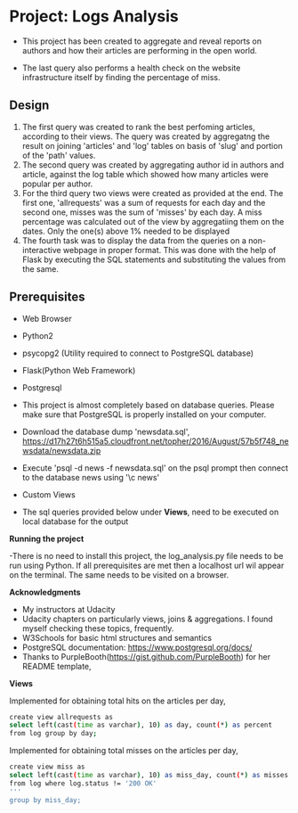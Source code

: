 #  Project: Logs Analysis

- This project has been created to aggregate and reveal reports on authors and how their articles are performing
in the open world.

- The last query also performs a health check on the website infrastructure itself by finding the percentage of
 miss.

## Design

1. The first query was created to rank the best perfoming articles, according to their views.
   The query was created by aggregatng the result on joining 'articles' and 'log' tables on basis of 'slug' and portion of the 'path' values.
2. The second query was created by aggregating author id in authors and article, against the log table which showed how many articles were popular per author.
3. For the third query two views were created as provided at the end. The first one, 'allrequests' was a sum of requests for each day and the second one, misses was the sum of 'misses' by each day. A miss percentage was calculated out of the view by aggregatiing them on the dates. Only the one(s) above 1% needed to be displayed
4. The fourth task was to display the data from the queries on a non-interactive webpage in proper format. This was done with the help of Flask by executing the SQL statements and substituting the values from the same.

## Prerequisites

- Web Browser

- Python2

- psycopg2 (Utility required to connect to PostgreSQL database)

- Flask(Python Web Framework)

- Postgresql

- This project is almost completely based on database queries. Please make sure that PostgreSQL is properly installed on your computer. 
- Download the database dump 'newsdata.sql', https://d17h27t6h515a5.cloudfront.net/topher/2016/August/57b5f748_newsdata/newsdata.zip
- Execute 'psql -d news -f newsdata.sql' on the psql prompt then connect to the database news using '\c news'

- Custom Views
- The sql queries provided below under **Views**, need to be executed on local database for the output

**Running the project**

-There is no need to install this project, the log_analysis.py file needs to be run using Python. If all prerequisites are met then a localhost url wil appear on the terminal. The same needs to be visited on a browser.

**Acknowledgments**

- My instructors at Udacity
- Udacity chapters on particularly views, joins & aggregations. I found myself checking these topics, frequently.
- W3Schools for basic html structures and semantics
- PostgreSQL documentation: https://www.postgresql.org/docs/
- Thanks to PurpleBooth(https://gist.github.com/PurpleBooth) for her README template,

**Views**

Implemented for obtaining total hits on the articles per day,

```sh
create view allrequests as 
select left(cast(time as varchar), 10) as day, count(*) as percent 
from log group by day;
```

Implemented for obtaining total misses on the articles per day,

```sh
create view miss as 
select left(cast(time as varchar), 10) as miss_day, count(*) as misses 
from log where log.status != '200 OK' 
'''
group by miss_day;
